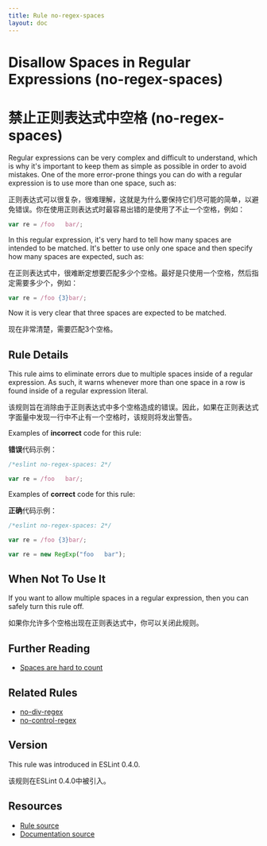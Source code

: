 ```yaml
---
title: Rule no-regex-spaces
layout: doc
---
```

<!-- Note: No pull requests accepted for this file. See README.md in the root directory for details. -->

# Disallow Spaces in Regular Expressions (no-regex-spaces)

# 禁止正则表达式中空格 (no-regex-spaces)

Regular expressions can be very complex and difficult to understand, which is why it's important to keep them as simple as possible in order to avoid mistakes. One of the more error-prone things you can do with a regular expression is to use more than one space, such as:

正则表达式可以很复杂，很难理解，这就是为什么要保持它们尽可能的简单，以避免错误。你在使用正则表达式时最容易出错的是使用了不止一个空格，例如：

```js
var re = /foo   bar/;
```

In this regular expression, it's very hard to tell how many spaces are intended to be matched. It's better to use only one space and then specify how many spaces are expected, such as:

在正则表达式中，很难断定想要匹配多少个空格。最好是只使用一个空格，然后指定需要多少个，例如：

```js
var re = /foo {3}bar/;
```

Now it is very clear that three spaces are expected to be matched.

现在非常清楚，需要匹配3个空格。

## Rule Details

This rule aims to eliminate errors due to multiple spaces inside of a regular expression. As such, it warns whenever more than one space in a row is found inside of a regular expression literal.

该规则旨在消除由于正则表达式中多个空格造成的错误。因此，如果在正则表达式字面量中发现一行中不止有一个空格时，该规则将发出警告。

Examples of **incorrect** code for this rule:

**错误**代码示例：

```js
/*eslint no-regex-spaces: 2*/

var re = /foo   bar/;
```

Examples of **correct** code for this rule:

**正确**代码示例：

```js
/*eslint no-regex-spaces: 2*/

var re = /foo {3}bar/;

var re = new RegExp("foo   bar");
```

## When Not To Use It

If you want to allow multiple spaces in a regular expression, then you can safely turn this rule off.

如果你允许多个空格出现在正则表达式中，你可以关闭此规则。

## Further Reading

* [Spaces are hard to count](http://jslinterrors.com/spaces-are-hard-to-count-use-a/)

## Related Rules

* [no-div-regex](no-div-regex)
* [no-control-regex](no-control-regex)

## Version

This rule was introduced in ESLint 0.4.0.

该规则在ESLint 0.4.0中被引入。

## Resources

* [Rule source](https://github.com/eslint/eslint/tree/master/lib/rules/no-regex-spaces.js)
* [Documentation source](https://github.com/eslint/eslint/tree/master/docs/rules/no-regex-spaces.md)
